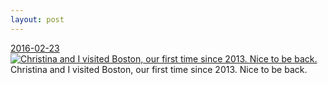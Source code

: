 ```yaml
---
layout: post
---
```


<p>
  <time><a href="/466">2016-02-23</a></time>
  <a href="/466"><img src="{{ site.assets_url }}/466-640.jpg" srcset="{{ site.assets_url }}/466-1280.jpg 1280w, {{ site.assets_url }}/466-960.jpg 960w, {{ site.assets_url }}/466-640.jpg 640w, {{ site.assets_url }}/466-320.jpg 320w" sizes="(min-width: 700px) 50vw, calc(100vw - 2rem)" alt="Christina and I visited Boston, our first time since 2013. Nice to be back." /></a>
  <span>Christina and I visited Boston, our first time since 2013. Nice to be back.</span>
</p>
